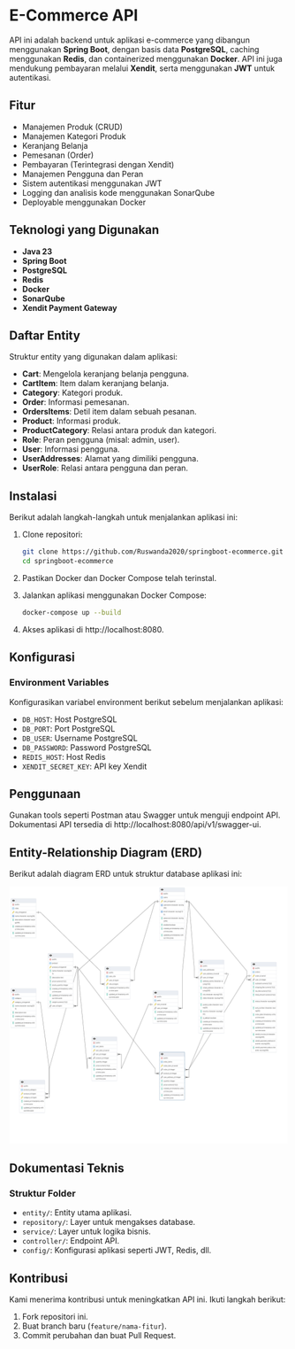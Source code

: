 # E-Commerce API

API ini adalah backend untuk aplikasi e-commerce yang dibangun menggunakan **Spring Boot**, dengan basis data **PostgreSQL**, caching menggunakan **Redis**, dan containerized menggunakan **Docker**. API ini juga mendukung pembayaran melalui **Xendit**, serta menggunakan **JWT** untuk autentikasi.

## Fitur
- Manajemen Produk (CRUD)
- Manajemen Kategori Produk
- Keranjang Belanja
- Pemesanan (Order)
- Pembayaran (Terintegrasi dengan Xendit)
- Manajemen Pengguna dan Peran
- Sistem autentikasi menggunakan JWT
- Logging dan analisis kode menggunakan SonarQube
- Deployable menggunakan Docker

## Teknologi yang Digunakan
- **Java 23**
- **Spring Boot**
- **PostgreSQL**
- **Redis**
- **Docker**
- **SonarQube**
- **Xendit Payment Gateway**

## Daftar Entity
Struktur entity yang digunakan dalam aplikasi:
- **Cart**: Mengelola keranjang belanja pengguna.
- **CartItem**: Item dalam keranjang belanja.
- **Category**: Kategori produk.
- **Order**: Informasi pemesanan.
- **OrdersItems**: Detil item dalam sebuah pesanan.
- **Product**: Informasi produk.
- **ProductCategory**: Relasi antara produk dan kategori.
- **Role**: Peran pengguna (misal: admin, user).
- **User**: Informasi pengguna.
- **UserAddresses**: Alamat yang dimiliki pengguna.
- **UserRole**: Relasi antara pengguna dan peran.

## Instalasi
Berikut adalah langkah-langkah untuk menjalankan aplikasi ini:

1. Clone repositori:
   ```bash
   git clone https://github.com/Ruswanda2020/springboot-ecommerce.git
   cd springboot-ecommerce
   ```

2. Pastikan Docker dan Docker Compose telah terinstal.

3. Jalankan aplikasi menggunakan Docker Compose:
   ```bash
   docker-compose up --build
   ```

4. Akses aplikasi di http://localhost:8080.

## Konfigurasi
### Environment Variables
Konfigurasikan variabel environment berikut sebelum menjalankan aplikasi:

- `DB_HOST`: Host PostgreSQL
- `DB_PORT`: Port PostgreSQL
- `DB_USER`: Username PostgreSQL
- `DB_PASSWORD`: Password PostgreSQL
- `REDIS_HOST`: Host Redis
- `XENDIT_SECRET_KEY`: API key Xendit

## Penggunaan
Gunakan tools seperti Postman atau Swagger untuk menguji endpoint API. Dokumentasi API tersedia di http://localhost:8080/api/v1/swagger-ui.

## Entity-Relationship Diagram (ERD)
Berikut adalah diagram ERD untuk struktur database aplikasi ini:

![erd-ecommerce.png](docs/erd-ecommerce.png)

## Dokumentasi Teknis
### Struktur Folder
- `entity/`: Entity utama aplikasi.
- `repository/`: Layer untuk mengakses database.
- `service/`: Layer untuk logika bisnis.
- `controller/`: Endpoint API.
- `config/`: Konfigurasi aplikasi seperti JWT, Redis, dll.

## Kontribusi
Kami menerima kontribusi untuk meningkatkan API ini. Ikuti langkah berikut:

1. Fork repositori ini.
2. Buat branch baru (`feature/nama-fitur`).
3. Commit perubahan dan buat Pull Request.

